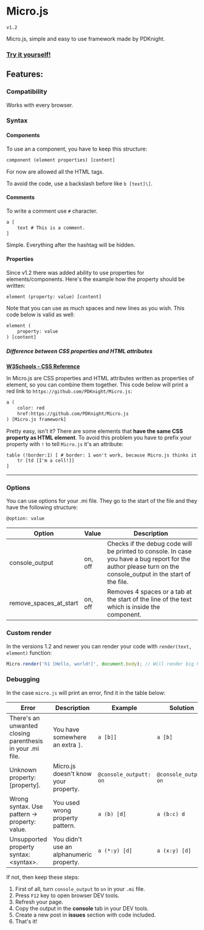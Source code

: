 # Micro.js
`v1.2`

Micro.js, simple and easy to use framework made by PDKnight.

### [Try it yourself!](http://pdknight.github.io/Micro/tester)

## Features:
### Compatibility
Works with every browser.
### Syntax
#### Components
To use an a component, you have to keep this structure:
```html
component (element properties) [content]
```
For now are allowed all the HTML tags.

To avoid the code, use a backslash before like `b [text]\]`.

#### Comments
To write a comment use `#` character.
```html
a [
	text # This is a comment.
]
```
Simple. Everything after the hashtag will be hidden.

#### Properties
Since v1.2 there was added ability to use properties for elements/components. Here's the example how the property should be written:
```html
element (property: value) [content]
```
Note that you can use as much spaces and new lines as you wish. This code below is valid as well:
```html
element (
	property: value
) [content]
```
##### Difference between CSS properties and HTML attributes
**[W3Schools - CSS Reference](http://www.w3schools.com/cssref/)**

In Micro.js are CSS properties and HTML attributes written as properties of element, so you can combine them together. This code below will print a red link to `https://github.com/PDKnight/Micro.js`:
```html
a (
	color: red
	href:https://github.com/PDKnight/Micro.js
) [Micro.js framework]
```
Pretty easy, isn't it? There are some elements that **have the same CSS property as HTML element**. To avoid this problem you have to prefix your property with `!` to tell `Micro.js` it's an attribute:
```html
table (!border:1) [ # border: 1 won't work, because Micro.js thinks it's a CSS property :/
	tr [td [I'm a cell!]]
]
```

---


### Options
You can use options for your .mi file. They go to the start of the file and they have the following structure:
```html
@option: value
```
| Option | Value | Description |
|---------------------------|---------|--------------------------------------------------------------------------------------------------------------------------------------------------------------|
| console\_output | on, off | Checks if the debug code will be printed to console. In case you have a bug report for the author please turn on the console_output in the start of the file. |
| remove\_spaces\_at\_start | on, off | Removes 4 spaces or a tab at the start of the line of the text which is inside the component. |

### Custom render
In the versions 1.2 and newer you can render your code with `render(text, element)` function:
```javascript
Micro.render('h1 [Hello, world!]', document.body); // Will render big header in body element.
```

### Debugging
In the case `micro.js` will print an error, find it in the table below:

| Error | Description | Example | Solution |
|-----------------------------------------------------------|--------------------------------------|------------------------|-----------------------|
| There's an unwanted closing parenthesis in your .mi file. | You have somewhere an extra `]`. | `a [b]]` | `a [b]` |
| Unknown property: [property]. | Micro.js doesn't know your property. | `@console_outputt: on` | `@console_output: on` |
| Wrong syntax. Use pattern -> property: value. | You used wrong property pattern. | `a (b) [d]` | `a (b:c) d` |
| Unsupported property syntax: &lt;syntax&gt;. | You didn't use an alphanumeric property. | `a (*:y) [d]` | `a (x:y) [d]` |

If not, then keep these steps:

1. First of all, turn `console_output` to `on` in your `.mi` file.
2. Press `F12` key to open browser DEV tools.
3. Refresh your page.
4. Copy the output in the **console** tab in your DEV tools.
5. Create a new post in **issues** section with code included.
6. That's it!
